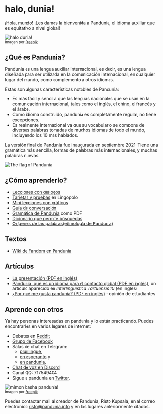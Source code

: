 # halo, dunia!

¡Hola, mundo!
¡Les damos la bienvenida a Pandunia, el idioma auxiliar que es equitativo a nivel global! 

![](http://www.pandunia.info/grafe/halo_dunia.png "halo dunia!")  
<small>Imagen por [Freepik](http://www.freepik.com)</small>

## ¿Qué es Pandunia?

Pandunia es una lengua auxiliar internacional, es decir, es una lengua diseñada
para ser utilizada en la comunicación internacional, en cualquier lugar del
mundo, como complemento a otros idiomas.

Estas son algunas características notables de Pandunia:

- Es más fácil y sencilla que las lenguas nacionales que se usan en la
  comunicación internacional, tales como el inglés, el chino, el francés y el
  árabe.
- Como idioma construido, pandunia es completamente regular, no tiene
  excepciones.
- Es realmente internacional ya que su vocabulario se compone de diversas palabras
  tomadas de muchos idiomas de todo el mundo, incluyendo los 10 más hablados.

La versión final de Pandunia fue inaugurada en septiembre 2021.
Tiene una gramática más sencilla, formas de palabras más internacionales, y muchas palabras nuevas.

![](http://www.pandunia.info/bandir/bandir.png "The flag of Pandunia")

## ¿Cómo aprenderlo?

- [Lecciones con diálogos](201_xule.md)
- [Tarjetas y pruebas](https://lingopolo.org/pandunia/) en Lingopolo
- [Mini lecciones con gráficos](http://www.pandunia.info/pandunia/mini_xule.html)
- [Guía de conversación](200_baze_jumle.md)
- [Gramática de Pandunia](pan.pdf) como PDF
- [Dicionario que permite búsquedas](http://www.pandunia.info/pandunia/logia.html)
- [Orígenes de las palabras(etimología de Pandunia)](leksaslia.md)


## Textos

- [Wiki de Fandom en Pandunia](https://pandunia.fandom.com/)

## Artículos

- [La presentación (PDF en inglés)](http://www.pandunia.info/engli/Pandunia-presentation.pdf)
- [Pandunia, que es un idioma para el contacto global (PDF en inglés)](http://www.pandunia.info/makal/Pandunia_in_Interlinguistica_Tartuensis_10.pdf),
  un artículo aparecido en *Interlinguistica Tartuensis 10* (en inglés)
- [¿Por qué me gusta pandunia? (PDF en inglés)](http://www.pandunia.info/makal/Why_do_I_like_Pandunia.pdf) - opinión de estudiantes

## Aprende con otros

Ya hay personas interesadas en pandunia y lo están practicando.
Puedes encontrarles en varios lugares de internet: 

- Debates en [Reddit](https://www.reddit.com/r/pandunia/)
- [Grupo de Facebook](http://www.facebook.com/groups/pandunia)
- Salas de chat en Telegram:
    * [plurilingüe](https://t.me/joinchat/AAAAAEPVsifmS6xRLAlxVA), 
    * [en esperanto](https://pandunia.telegramo.org/) y 
    * [en pandunia](https://t.me/joinchat/AAAAAENlKqzlMtGkrmf5rg).
- [Chat de voz en Discord](https://discord.gg/FWavWeG)
- Canal QQ: 717549404
- Sigue a pandunia en [Twitter](https://twitter.com/pandunia_).

![](http://www.pandunia.info/grafe/mome_loga_pandunia.png "mimon basha pandunia!")  
<small>Imagen por [Freepik](http://www.freepik.com)</small>

Puedes contactar mail al creador de Pandunia, Risto Kupsala, en al
correo electrónico [risto@pandunia.info](mailto:risto@pandunia.info) y en los
lugares anteriormente citados.
